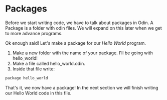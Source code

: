 # Packages
Before we start writing code, we have to talk about packages in Odin. A Package is a folder with odin files.
We will expand on this later when we get to more advance programs.

Ok enough said! Let's make a package for our *Hello World* program.
1. Make a new folder with the name of your package. I'll be going with hello_world!
2. Make a file called hello_world.odin.
3. Inside that file write:

```cpp
package hello_world
```

That's it, we now have a package! In the next section we will finish writing our Hello World code in this file.
